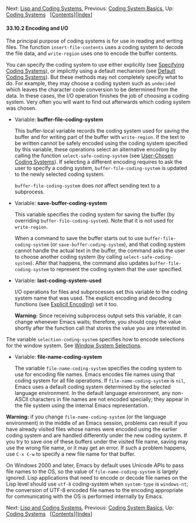<!-- This is the GNU Emacs Lisp Reference Manual
corresponding to Emacs version 27.2.

Copyright (C) 1990-1996, 1998-2021 Free Software Foundation,
Inc.

Permission is granted to copy, distribute and/or modify this document
under the terms of the GNU Free Documentation License, Version 1.3 or
any later version published by the Free Software Foundation; with the
Invariant Sections being "GNU General Public License," with the
Front-Cover Texts being "A GNU Manual," and with the Back-Cover
Texts as in (a) below.  A copy of the license is included in the
section entitled "GNU Free Documentation License."

(a) The FSF's Back-Cover Text is: "You have the freedom to copy and
modify this GNU manual.  Buying copies from the FSF supports it in
developing GNU and promoting software freedom." -->

<!-- Created by GNU Texinfo 6.7, http://www.gnu.org/software/texinfo/ -->

Next: [Lisp and Coding Systems](Lisp-and-Coding-Systems.html), Previous: [Coding System Basics](Coding-System-Basics.html), Up: [Coding Systems](Coding-Systems.html)   \[[Contents](index.html#SEC_Contents "Table of contents")]\[[Index](Index.html "Index")]

#### 33.10.2 Encoding and I/O

The principal purpose of coding systems is for use in reading and writing files. The function `insert-file-contents` uses a coding system to decode the file data, and `write-region` uses one to encode the buffer contents.

You can specify the coding system to use either explicitly (see [Specifying Coding Systems](Specifying-Coding-Systems.html)), or implicitly using a default mechanism (see [Default Coding Systems](Default-Coding-Systems.html)). But these methods may not completely specify what to do. For example, they may choose a coding system such as `undecided` which leaves the character code conversion to be determined from the data. In these cases, the I/O operation finishes the job of choosing a coding system. Very often you will want to find out afterwards which coding system was chosen.

*   Variable: **buffer-file-coding-system**

    This buffer-local variable records the coding system used for saving the buffer and for writing part of the buffer with `write-region`. If the text to be written cannot be safely encoded using the coding system specified by this variable, these operations select an alternative encoding by calling the function `select-safe-coding-system` (see [User-Chosen Coding Systems](User_002dChosen-Coding-Systems.html)). If selecting a different encoding requires to ask the user to specify a coding system, `buffer-file-coding-system` is updated to the newly selected coding system.

    `buffer-file-coding-system` does *not* affect sending text to a subprocess.

<!---->

*   Variable: **save-buffer-coding-system**

    This variable specifies the coding system for saving the buffer (by overriding `buffer-file-coding-system`). Note that it is not used for `write-region`.

    When a command to save the buffer starts out to use `buffer-file-coding-system` (or `save-buffer-coding-system`), and that coding system cannot handle the actual text in the buffer, the command asks the user to choose another coding system (by calling `select-safe-coding-system`). After that happens, the command also updates `buffer-file-coding-system` to represent the coding system that the user specified.

<!---->

*   Variable: **last-coding-system-used**

    I/O operations for files and subprocesses set this variable to the coding system name that was used. The explicit encoding and decoding functions (see [Explicit Encoding](Explicit-Encoding.html)) set it too.

    **Warning:** Since receiving subprocess output sets this variable, it can change whenever Emacs waits; therefore, you should copy the value shortly after the function call that stores the value you are interested in.

The variable `selection-coding-system` specifies how to encode selections for the window system. See [Window System Selections](Window-System-Selections.html).

*   Variable: **file-name-coding-system**

    The variable `file-name-coding-system` specifies the coding system to use for encoding file names. Emacs encodes file names using that coding system for all file operations. If `file-name-coding-system` is `nil`, Emacs uses a default coding system determined by the selected language environment. In the default language environment, any non-ASCII characters in file names are not encoded specially; they appear in the file system using the internal Emacs representation.

**Warning:** if you change `file-name-coding-system` (or the language environment) in the middle of an Emacs session, problems can result if you have already visited files whose names were encoded using the earlier coding system and are handled differently under the new coding system. If you try to save one of these buffers under the visited file name, saving may use the wrong file name, or it may get an error. If such a problem happens, use `C-x C-w` to specify a new file name for that buffer.

On Windows 2000 and later, Emacs by default uses Unicode APIs to pass file names to the OS, so the value of `file-name-coding-system` is largely ignored. Lisp applications that need to encode or decode file names on the Lisp level should use `utf-8` coding-system when `system-type` is `windows-nt`; the conversion of UTF-8 encoded file names to the encoding appropriate for communicating with the OS is performed internally by Emacs.

Next: [Lisp and Coding Systems](Lisp-and-Coding-Systems.html), Previous: [Coding System Basics](Coding-System-Basics.html), Up: [Coding Systems](Coding-Systems.html)   \[[Contents](index.html#SEC_Contents "Table of contents")]\[[Index](Index.html "Index")]
